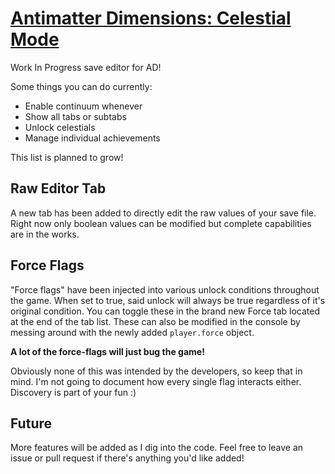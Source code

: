 # [Antimatter Dimensions: Celestial Mode](https://miabread.github.io/ADCelestialMode/)

Work In Progress save editor for AD!

Some things you can do currently:
- Enable continuum whenever
- Show all tabs or subtabs    
- Unlock celestials
- Manage individual achievements 

This list is planned to grow!

## Raw Editor Tab

A new tab has been added to directly edit the raw values of your save file. Right now only boolean values can be modified but complete capabilities are in the works.

## Force Flags

"Force flags" have been injected into various unlock conditions throughout the game. When set to true, said unlock will always be true regardless of it's original condition. You can toggle these in the brand new Force tab located at the end of the tab list. These can also be modified in the console by messing around with the newly added `player.force` object.

**A lot of the force-flags will just bug the game!**

Obviously none of this was intended by the developers, so keep that in mind. I'm not going to document how every single flag interacts either. Discovery is part of your fun :)

## Future 

More features will be added as I dig into the code. Feel free to leave an issue or pull request if there's anything you'd like added!
